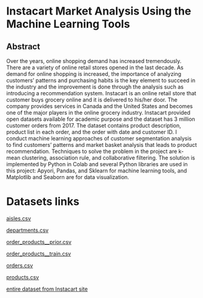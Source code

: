 # Instacart Market Analysis Using the Machine Learning Tools
## Abstract
Over the years, online shopping demand has increased tremendously. There are a variety of online retail stores opened in the last decade. As demand for online shopping is increased, the importance of analyzing customers’ patterns and purchasing habits is the key element to succeed in the industry and the improvement is done through the analysis such as introducing a recommendation system. Instacart is an online retail store that customer buys grocery online and it is delivered to his/her door. The company provides services in Canada and the United States and becomes one of the major players in the online grocery industry. Instacart provided open datasets available for academic purpose and the dataset has 3 million customer orders from 2017. The dataset contains product description, product list in each order, and the order with date and customer ID. I conduct machine learning approaches of customer segmentation analysis to find customers’ patterns and market basket analysis that leads to product recommendation. 
Techniques to solve the problem in the project are k-mean clustering, association rule, and collaborative filtering. The solution is implemented by Python in Colab and several Python libraries are used in this project: Apyori, Pandas, and Sklearn for machine learning tools, and Matplotlib and Seaborn are for data visualization.

# Datasets links
<a href="https://storage.googleapis.com/instacart-datasets/aisles.csv">aisles.csv</a><ul></ul>
<a href="https://storage.googleapis.com/instacart-datasets/departments.csv">departments.csv</a><ul></ul>
<a href="https://storage.googleapis.com/instacart-datasets/order_products__prior.csv">order_products__prior.csv</a><ul></ul>
<a href="https://storage.googleapis.com/instacart-datasets/order_products__train.csv">order_products__train.csv</a><ul></ul>
<a href="https://storage.googleapis.com/instacart-datasets/orders.csv">orders.csv</a><ul></ul>
<a href="https://storage.googleapis.com/instacart-datasets/products.csv">products.csv</a><ul></ul>

[entire dataset from Instacart site](https://www.kaggle.com/c/instacart-market-basket-analysis/overview)
